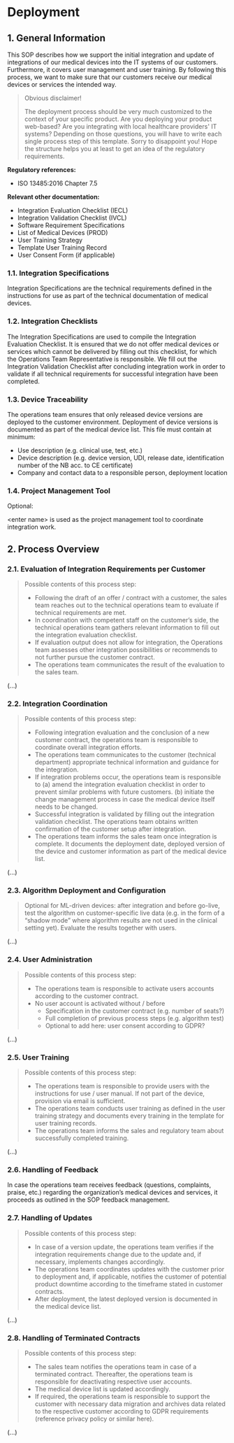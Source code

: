 <!--
Copyright (C) 2022 Radiotherapy AI Holdings Pty Ltd
Copyright (C) 2021-2022 OpenRegulatory (OpenReg GmbH)
This work is licensed under the Creative Commons Attribution 4.0 International
License. <http://creativecommons.org/licenses/by/4.0/>.

Original work by OpenRegulatory available at
<https://github.com/openregulatory/templates>
-->

# Deployment

## 1. General Information

This SOP describes how we support the initial integration and update of integrations of our medical devices
into the IT systems of our customers. Furthermore, it covers user management and user training. By following
this process, we want to make sure that our customers receive our medical devices or services the intended
way.

> Obvious disclaimer!
>
> The deployment process should be very much customized to the context of your specific product. Are you
> deploying your product web-based? Are you integrating with local healthcare providers' IT systems? Depending
> on those questions, you will have to write each single process step of this template. Sorry to disappoint
> you! Hope the structure helps you at least to get an idea of the regulatory requirements.

**Regulatory references:**

- ISO 13485:2016 Chapter 7.5

**Relevant other documentation:**

- Integration Evaluation Checklist (IECL)
- Integration Validation Checklist (IVCL)
- Software Requirement Specifications
- List of Medical Devices (PROD)
- User Training Strategy
- Template User Training Record
- User Consent Form (if applicable)

### 1.1. Integration Specifications

Integration Specifications are the technical requirements defined in the instructions for use as part of the
technical documentation of medical devices.

### 1.2. Integration Checklists

The Integration Specifications are used to compile the Integration Evaluation Checklist. It is ensured that we
do not offer medical devices or services which cannot be delivered by filling out this checklist, for which
the Operations Team Representative is responsible. We fill out the Integration Validation Checklist after
concluding integration work in order to validate if all technical requirements for successful integration have
been completed.

### 1.3. Device Traceability

The operations team ensures that only released device versions are deployed to the customer
environment. Deployment of device versions is documented as part of the medical device list. This file must
contain at minimum:

- Use description (e.g. clinical use, test, etc.)
- Device description (e.g. device version, UDI, release date, identification number of the NB acc. to CE
  certificate)
- Company and contact data to a responsible person, deployment location

### 1.4. Project Management Tool

Optional:

\<enter name\> is used as the project management tool to coordinate integration work.

## 2. Process Overview

### 2.1. Evaluation of Integration Requirements per Customer

> Possible contents of this process step:
>
> - Following the draft of an offer / contract with a customer, the sales team reaches out to the technical
>   operations team to evaluate if technical requirements are met.
> - In coordination with competent staff on the customer’s side, the technical operations team gathers
>   relevant information to fill out the integration evaluation checklist.
> - If evaluation output does not allow for integration, the Operations team assesses other integration
>   possibilities or recommends to not further pursue the customer contract.
> - The operations team communicates the result of the evaluation to the sales team.

(...)

### 2.2. Integration Coordination

> Possible contents of this process step:
>
> - Following integration evaluation and the conclusion of a new customer contract, the operations team is
>   responsible to coordinate overall integration efforts.
> - The operations team communicates to the customer (technical department) appropriate technical information
>   and guidance for the integration.
> - If integration problems occur, the operations team is responsible to (a) amend the integration evaluation
>   checklist in order to prevent similar problems with future customers. (b) initiate the change management
>   process in case the medical device itself needs to be changed.
> - Successful integration is validated by filling out the integration validation checklist. The operations
>   team obtains written confirmation of the customer setup after integration.
> - The operations team informs the sales team once integration is complete. It documents the deployment date,
>   deployed version of the device and customer information as part of the medical device list.

(...)

### 2.3. Algorithm Deployment and Configuration

> Optional for ML-driven devices: after integration and before go-live, test the algorithm on
> customer-specific live data (e.g. in the form of a “shadow mode” where algorithm results are not used in the
> clinical setting yet). Evaluate the results together with users.

(...)

### 2.4. User Administration

> Possible contents of this process step:
>
> - The operations team is responsible to activate users accounts according to the customer contract.
> - No user account is activated without / before
>   - Specification in the customer contract (e.g. number of seats?)
>   - Full completion of previous process steps (e.g. algorithm test)
>   - Optional to add here: user consent according to GDPR?

(...)

### 2.5. User Training

> Possible contents of this process step:
>
> - The operations team is responsible to provide users with the instructions for use / user manual. If not
>   part of the device, provision via email is sufficient.
> - The operations team conducts user training as defined in the user training strategy and documents every
>   training in the template for user training records.
> - The operations team informs the sales and regulatory team about successfully completed training.

(...)

### 2.6. Handling of Feedback

In case the operations team receives feedback (questions, complaints, praise, etc.) regarding the
organization’s medical devices and services, it proceeds as outlined in the SOP feedback management.

### 2.7. Handling of Updates

> Possible contents of this process step:
>
> - In case of a version update, the operations team verifies if the integration requirements change due to
>   the update and, if necessary, implements changes accordingly.
> - The operations team coordinates updates with the customer prior to deployment and, if applicable, notifies
>   the customer of potential product downtime according to the timeframe stated in customer contracts.
> - After deployment, the latest deployed version is documented in the medical device list.

(...)

### 2.8. Handling of Terminated Contracts

> Possible contents of this process step:
>
> - The sales team notifies the operations team in case of a terminated contract. Thereafter, the operations
>   team is responsible for deactivating respective user accounts.
> - The medical device list is updated accordingly.
> - If required, the operations team is responsible to support the customer with necessary data migration and
>   archives data related to the respective customer according to GDPR requirements (reference privacy policy
>   or similar here).

(...)
